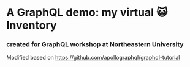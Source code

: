 # A GraphQL demo: my virtual :smiley_cat: Inventory
### created for GraphQL workshop at Northeastern University
Modified based on https://github.com/apollographql/graphql-tutorial
